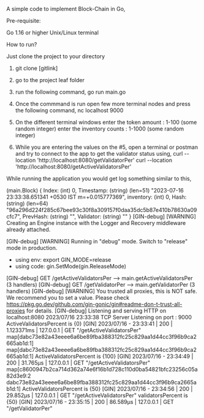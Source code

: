A simple code to implement Block-Chain in Go,

Pre-requisite:

Go 1.16 or higher
Unix/Linux terminal

How to run?

Just clone the project to your directory

1. git clone [gitlink]
2. go to the project leaf folder
3. run the following command,
	go run main.go

4. Once the commmand is run open few more terminal nodes and press the following command,
	nc localhost 9000
	
5. On the different terminal windows 
	enter the token amount : 1-100 (some random integer)
	enter the inventory counts : 1-1000 (some random integer) 

6. While you are entering the values on the #5, open a terminal or postman and try to connect to the app to get the validator status using,
	curl --location 'http://localhost:8080/getValidatorPer'
	curl --location 'http://localhost:8080/getActiveValidatorsPer'
	

While running the application you would get log something similar to this,

(main.Block) {
 Index: (int) 0,
 Timestamp: (string) (len=51) "2023-07-16 23:33:38.651341 +0530 IST m=+0.015777369",
 inventory: (int) 0,
 Hash: (string) (len=64) "96a296d224f285c67bee93c30f8a309157f0daa35dc5b87e410b78630a09cfc7",
 PrevHash: (string) "",
 Validator: (string) ""
}
[GIN-debug] [WARNING] Creating an Engine instance with the Logger and Recovery middleware already attached.

[GIN-debug] [WARNING] Running in "debug" mode. Switch to "release" mode in production.
 - using env:   export GIN_MODE=release
 - using code:  gin.SetMode(gin.ReleaseMode)

[GIN-debug] GET    /getActiveValidatorsPer   --> main.getActiveValidatorsPer (3 handlers)
[GIN-debug] GET    /getValidatorPer          --> main.getValidatorPer (3 handlers)
[GIN-debug] [WARNING] You trusted all proxies, this is NOT safe. We recommend you to set a value.
Please check https://pkg.go.dev/github.com/gin-gonic/gin#readme-don-t-trust-all-proxies for details.
[GIN-debug] Listening and serving HTTP on localhost:8080
2023/07/16 23:33:38 TCP Server Listening on port : 9000
ActiveValidatorsPercent is  {0}
[GIN] 2023/07/16 - 23:33:41 | 200 |    1.123371ms |       127.0.0.1 | GET      "/getActiveValidatorsPer"
map[dabc73e82a43eeee6a6be89fba388312fc25c829aa1d44cc3f96b9ca2665ab1d:1]
map[dabc73e82a43eeee6a6be89fba388312fc25c829aa1d44cc3f96b9ca2665ab1d:1]
ActiveValidatorsPercent is  {100}
[GIN] 2023/07/16 - 23:34:49 | 200 |      31.765µs |       127.0.0.1 | GET      "/getActiveValidatorsPer"
map[c8600947b2ca714d362a74e6f16b1d728c110d0ba54821bfc23256c05a82d3e9:2 dabc73e82a43eeee6a6be89fba388312fc25c829aa1d44cc3f96b9ca2665ab1d:1]
ActiveValidatorsPercent is  {50}
[GIN] 2023/07/16 - 23:34:56 | 200 |      29.852µs |       127.0.0.1 | GET      "/getActiveValidatorsPer"
validatorsPercent is  {50}
[GIN] 2023/07/16 - 23:35:15 | 200 |      86.589µs |       127.0.0.1 | GET      "/getValidatorPer"